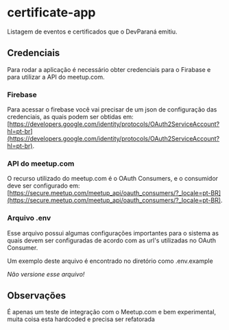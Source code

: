 # certificate-app

Listagem de eventos e certificados que o DevParaná emitiu.

## Credenciais

Para rodar a aplicação é necessário obter credenciais para o Firabase e para utilizar a API do meetup.com.

### Firebase

Para acessar o firebase você vai precisar de um json de configuração das credenciais, as quais podem ser obtidas em:
[https://developers.google.com/identity/protocols/OAuth2ServiceAccount?hl=pt-br](https://developers.google.com/identity/protocols/OAuth2ServiceAccount?hl=pt-br).

### API do meetup.com

O recurso utilizado do meetup.com é o OAuth Consumers, e o consumidor deve ser configurado em: [https://secure.meetup.com/meetup_api/oauth_consumers/?_locale=pt-BR](https://secure.meetup.com/meetup_api/oauth_consumers/?_locale=pt-BR).


### Arquivo .env

Esse arquivo possui algumas configurações importantes para o sistema as quais devem ser configuradas de acordo com as url's utilizadas no OAuth Consumer.

Um exemplo deste arquivo é encontrado no diretório como .env.example

*Não versione esse arquivo!*


## Observações

É apenas um teste de integração com o Meetup.com e bem experimental, muita coisa esta hardcoded e precisa ser refatorada
